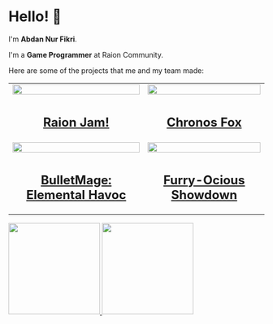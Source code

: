 # Hello! 👋

I'm **Abdan Nur Fikri**. <br>

I'm a **Game Programmer** at Raion Community.

Here are some of the projects that me and my team made:

<div align = "center">
  <table>
    <tr>
      <td><img src="https://github.com/QaorVa/QaorVa/assets/100664948/665dbcb5-0b18-4c2e-9e18-fcbfac9d96bc" width="100%"/></td>
      <td><img src="https://github.com/QaorVa/QaorVa/assets/100664948/34978304-0291-47c4-b126-39219f9fb1e4" width="100%"/></td>
    </tr>
    <tr>
      <td><a href="https://raioncommunity.itch.io/raion-jam"><h2 align="center">Raion Jam!</h2></td>
      <td><a href="https://alexiyous.itch.io/chronos-fox"><h2 align="center">Chronos Fox</h2></td>
    </tr>    
    <tr>
      <td><img src="https://github.com/QaorVa/QaorVa/assets/100664948/97337c36-c33c-460b-b30e-7b4a0e59b348" width="100%"/></td>
      <td><img src="https://github.com/QaorVa/QaorVa/assets/100664948/a93d6d06-cc9f-49f2-af99-5e834b8337c9" width="100%"/></td>
    </tr>
    <tr>
      <td><a href="https://alexiyous.itch.io/bullet-mage"><h2 align="center">BulletMage: Elemental Havoc</h2></td>
      <td><a href="https://alexiyous.itch.io/furry-ocious-showdown"><h2 align="center">Furry-Ocious Showdown</h2></td>
    </tr> 
  </table>

</div>

<p align="left">
<a href="https://github.com/QaorVa">
  <img height="180em" src="https://github-readme-stats-eight-theta.vercel.app/api?username=QaorVa&layout=compact&theme=algolia&include_all_commits=true&count_private=true"/>
  <img height="180em" src="https://github-readme-stats-eight-theta.vercel.app/api/top-langs/?username=QaorVa&layout=compact&theme=algolia"/>
</a>
</p>
